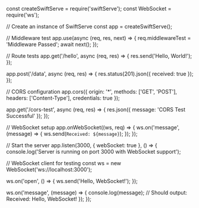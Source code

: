 const createSwiftServe = require('swiftServe');
const WebSocket = require('ws');

// Create an instance of SwiftServe
const app = createSwiftServe();

// Middleware test
app.use(async (req, res, next) => {
  req.middlewareTest = 'Middleware Passed';
  await next();
});

// Route tests
app.get('/hello', async (req, res) => {
  res.send('Hello, World!');
});

app.post('/data', async (req, res) => {
  res.status(201).json({ received: true });
});

// CORS configuration
app.cors({
  origin: '*',
  methods: ['GET', 'POST'],
  headers: ['Content-Type'],
  credentials: true
});

app.get('/cors-test', async (req, res) => {
  res.json({ message: 'CORS Test Successful' });
});

// WebSocket setup
app.onWebSocket((ws, req) => {
  ws.on('message', (message) => {
    ws.send(`Received: ${message}`);
  });
});

// Start the server
app.listen(3000, { webSocket: true }, () => {
  console.log('Server is running on port 3000 with WebSocket support');

  // WebSocket client for testing
  const ws = new WebSocket('ws://localhost:3000');

  ws.on('open', () => {
    ws.send('Hello, WebSocket!');
  });

  ws.on('message', (message) => {
    console.log(message);  // Should output: Received: Hello, WebSocket!
  });
});
